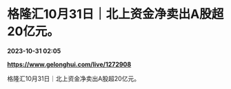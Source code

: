 # 格隆汇10月31日｜北上资金净卖出A股超20亿元。

**2023-10-31 02:05**

**https://www.gelonghui.com/live/1272908**

格隆汇10月31日｜北上资金净卖出A股超20亿元。